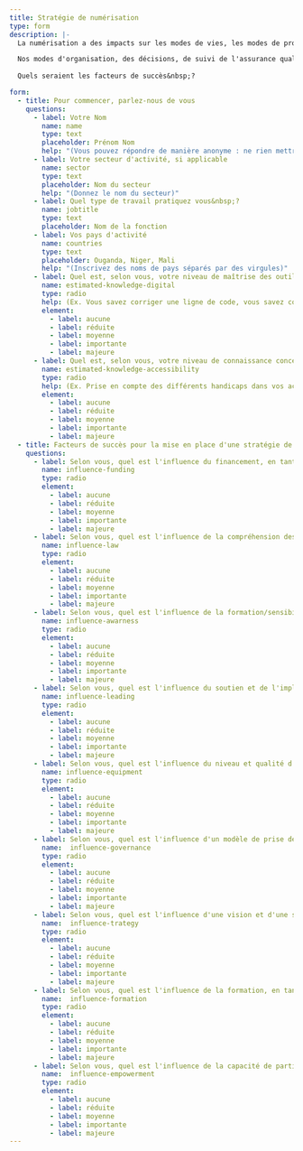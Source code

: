```yaml
---
title: Stratégie de numérisation
type: form
description: |-
  La numérisation a des impacts sur les modes de vies, les modes de productions, notre droit,... les milieux naturelles.

  Nos modes d'organisation, des décisions, de suivi de l'assurance qualité... sont-ils adaptés pour que la numérisation soit au service l'expression citoyenne&nbsp;?
  
  Quels seraient les facteurs de succès&nbsp;?

form:
  - title: Pour commencer, parlez-nous de vous
    questions:
      - label: Votre Nom
        name: name
        type: text
        placeholder: Prénom Nom
        help: "(Vous pouvez répondre de manière anonyme : ne rien mettre dans ce champs)"
      - label: Votre secteur d'activité, si applicable
        name: sector
        type: text
        placeholder: Nom du secteur
        help: "(Donnez le nom du secteur)"
      - label: Quel type de travail pratiquez vous&nbsp;?
        name: jobtitle
        type: text
        placeholder: Nom de la fonction
      - label: Vos pays d'activité
        name: countries
        type: text
        placeholder: Ouganda, Niger, Mali
        help: "(Inscrivez des noms de pays séparés par des virgules)"
      - label: Quel est, selon vous, votre niveau de maîtrise des outils numériques&nbsp;?
        name: estimated-knowledge-digital
        type: radio
        help: (Ex. Vous savez corriger une ligne de code, vous savez comment fonctionne un data center, vois savez réinstaller un système d'exploitation sur un pépriphérique...)
        element:
          - label: aucune
          - label: réduite
          - label: moyenne
          - label: importante
          - label: majeure
      - label: Quel est, selon vous, votre niveau de connaissance concernant l'accessibilité numérique&nbsp;?
        name: estimated-knowledge-accessibility
        type: radio
        help: (Ex. Prise en compte des différents handicaps dans vos activités, connaissance des lois qui s'appliquent dans votre contexte, impacts sur les bénéficiaires...)
        element:
          - label: aucune
          - label: réduite
          - label: moyenne
          - label: importante
          - label: majeure
  - title: Facteurs de succès pour la mise en place d'une stratégie de numérisation réussie
    questions:
      - label: Selon vous, quel est l'influence du financement, en tant que facteur de succès&nbsp;?
        name: influence-funding
        type: radio
        element:
          - label: aucune
          - label: réduite
          - label: moyenne
          - label: importante
          - label: majeure
      - label: Selon vous, quel est l'influence de la compréhension des lois, en tant que facteur de succès&nbsp;?
        name: influence-law
        type: radio
        element:
          - label: aucune
          - label: réduite
          - label: moyenne
          - label: importante
          - label: majeure
      - label: Selon vous, quel est l'influence de la formation/sensibilisation, en tant que facteur de succès&nbsp;?
        name: influence-awarness
        type: radio
        element:
          - label: aucune
          - label: réduite
          - label: moyenne
          - label: importante
          - label: majeure
      - label: Selon vous, quel est l'influence du soutien et de l'implication des dirigeants, en tant que facteur de succès&nbsp;?
        name: influence-leading
        type: radio
        element:
          - label: aucune
          - label: réduite
          - label: moyenne
          - label: importante
          - label: majeure
      - label: Selon vous, quel est l'influence du niveau et qualité d'équipement des utilisateurs, en tant que facteur de succès&nbsp;?
        name: influence-equipment
        type: radio
        element:
          - label: aucune
          - label: réduite
          - label: moyenne
          - label: importante
          - label: majeure
      - label: Selon vous, quel est l'influence d'un modèle de prise de décision par l'ensemble des parties prenantes, en tant que facteur de succès&nbsp;?
        name:  influence-governance
        type: radio
        element:
          - label: aucune
          - label: réduite
          - label: moyenne
          - label: importante
          - label: majeure
      - label: Selon vous, quel est l'influence d'une vision et d'une stratégie claires, en tant que facteur de succès&nbsp;?
        name:  influence-trategy
        type: radio
        element:
          - label: aucune
          - label: réduite
          - label: moyenne
          - label: importante
          - label: majeure
      - label: Selon vous, quel est l'influence de la formation, en tant que facteur de succès&nbsp;?
        name:  influence-formation
        type: radio
        element:
          - label: aucune
          - label: réduite
          - label: moyenne
          - label: importante
          - label: majeure
      - label: Selon vous, quel est l'influence de la capacité de participation des citoyens, en tant que facteur de succès&nbsp;?
        name:  influence-empowerment
        type: radio
        element:
          - label: aucune
          - label: réduite
          - label: moyenne
          - label: importante
          - label: majeure
---
```

